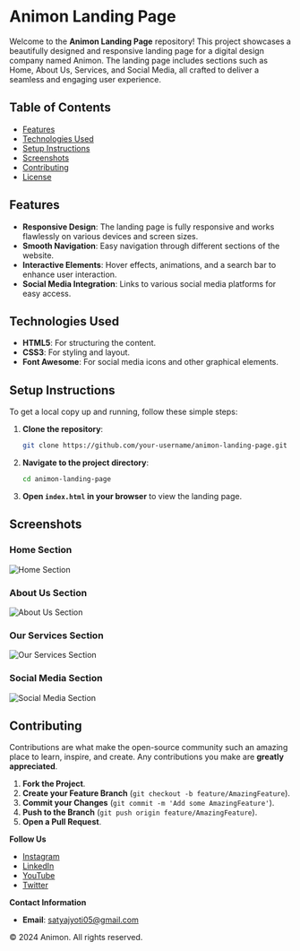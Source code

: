 # Animon Landing Page

Welcome to the **Animon Landing Page** repository! This project showcases a beautifully designed and responsive landing page for a digital design company named Animon. The landing page includes sections such as Home, About Us, Services, and Social Media, all crafted to deliver a seamless and engaging user experience.

## Table of Contents

- [Features](#features)
- [Technologies Used](#technologies-used)
- [Setup Instructions](#setup-instructions)
- [Screenshots](#screenshots)
- [Contributing](#contributing)
- [License](#license)

## Features

- **Responsive Design**: The landing page is fully responsive and works flawlessly on various devices and screen sizes.
- **Smooth Navigation**: Easy navigation through different sections of the website.
- **Interactive Elements**: Hover effects, animations, and a search bar to enhance user interaction.
- **Social Media Integration**: Links to various social media platforms for easy access.

## Technologies Used

- **HTML5**: For structuring the content.
- **CSS3**: For styling and layout.
- **Font Awesome**: For social media icons and other graphical elements.

## Setup Instructions

To get a local copy up and running, follow these simple steps:

1. **Clone the repository**:
    ```sh
    git clone https://github.com/your-username/animon-landing-page.git
    ```

2. **Navigate to the project directory**:
    ```sh
    cd animon-landing-page
    ```

3. **Open `index.html` in your browser** to view the landing page.

## Screenshots

### Home Section
![Home Section](img/screenshot-home.png)

### About Us Section
![About Us Section](img/screenshot-about.png)

### Our Services Section
![Our Services Section](img/screenshot-services.png)

### Social Media Section
![Social Media Section](img/screenshot-social.png)

## Contributing

Contributions are what make the open-source community such an amazing place to learn, inspire, and create. Any contributions you make are **greatly appreciated**.

1. **Fork the Project**.
2. **Create your Feature Branch** (`git checkout -b feature/AmazingFeature`).
3. **Commit your Changes** (`git commit -m 'Add some AmazingFeature'`).
4. **Push to the Branch** (`git push origin feature/AmazingFeature`).
5. **Open a Pull Request**.


**Follow Us**

- [Instagram](#)
- [LinkedIn](https://www.linkedin.com/in/satyajyoti-mohanty-716674266/)
- [YouTube](#)
- [Twitter](#)

**Contact Information**

- **Email**: [satyajyoti05@gmail.com](mailto:satyajyoti05@gmail.com)


© 2024 Animon. All rights reserved.
